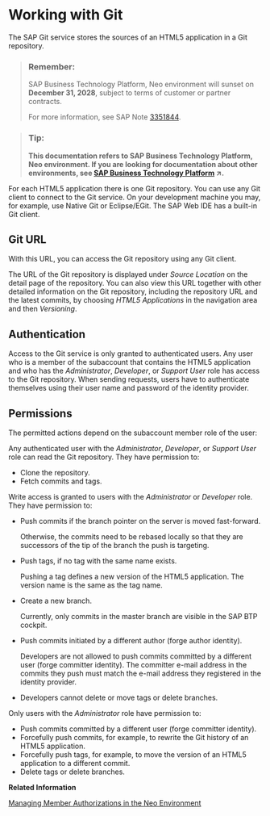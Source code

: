<!-- loio24af1f57105545a69bb4201ec23b151b -->

# Working with Git

The SAP Git service stores the sources of an HTML5 application in a Git repository.

> ### Remember:  
> SAP Business Technology Platform, Neo environment will sunset on **December 31, 2028**, subject to terms of customer or partner contracts.
> 
> For more information, see SAP Note [3351844](https://me.sap.com/notes/3351844).

> ### Tip:  
> **This documentation refers to SAP Business Technology Platform, Neo environment. If you are looking for documentation about other environments, see [SAP Business Technology Platform](https://help.sap.com/viewer/65de2977205c403bbc107264b8eccf4b/Cloud/en-US/6a2c1ab5a31b4ed9a2ce17a5329e1dd8.html "SAP Business Technology Platform (SAP BTP) is an integrated offering comprised of the following technology portfolios: application development; process automation; integration; data, analytics, and enterprise planning; artificial intelligence. The platform offers users the ability to turn data into business value, compose end-to-end business processes, connect entire IT landscapes, and personalize, build and extend SAP applications. This reduces the overall total cost of ownership maintaining SAP landscapes and third-party software across end-to-end business processes.") :arrow_upper_right:.**

For each HTML5 application there is one Git repository. You can use any Git client to connect to the Git service. On your development machine you may, for example, use Native Git or Eclipse/EGit. The SAP Web IDE has a built-in Git client.



## Git URL

With this URL, you can access the Git repository using any Git client.

The URL of the Git repository is displayed under *Source Location* on the detail page of the repository. You can also view this URL together with other detailed information on the Git repository, including the repository URL and the latest commits, by choosing *HTML5 Applications* in the navigation area and then *Versioning*.



## Authentication

Access to the Git service is only granted to authenticated users. Any user who is a member of the subaccount that contains the HTML5 application and who has the *Administrator*, *Developer*, or *Support User* role has access to the Git repository. When sending requests, users have to authenticate themselves using their user name and password of the identity provider.



## Permissions

The permitted actions depend on the subaccount member role of the user:

Any authenticated user with the *Administrator*, *Developer*, or *Support User* role can read the Git repository. They have permission to:

-   Clone the repository.
-   Fetch commits and tags.

Write access is granted to users with the *Administrator* or *Developer* role. They have permission to:

-   Push commits if the branch pointer on the server is moved fast-forward.

    Otherwise, the commits need to be rebased locally so that they are successors of the tip of the branch the push is targeting.

-   Push tags, if no tag with the same name exists.

    Pushing a tag defines a new version of the HTML5 application. The version name is the same as the tag name.

-   Create a new branch.

    Currently, only commits in the master branch are visible in the SAP BTP cockpit.

-   Push commits initiated by a different author \(forge author identity\).

    Developers are not allowed to push commits committed by a different user \(forge committer identity\). The committer e-mail address in the commits they push must match the e-mail address they registered in the identity provider.

-   Developers cannot delete or move tags or delete branches.

Only users with the *Administrator* role have permission to:

-   Push commits committed by a different user \(forge committer identity\).
-   Forcefully push commits, for example, to rewrite the Git history of an HTML5 application.
-   Forcefully push tags, for example, to move the version of an HTML5 application to a different commit.
-   Delete tags or delete branches.

**Related Information**  


[Managing Member Authorizations in the Neo Environment](../50-administration-and-ops-neo/managing-member-authorizations-in-the-neo-environment-a1ab5c4.md "SAP BTP includes predefined platform roles that support the typical tasks performed by users when interacting with the platform. In addition, subaccount administrators can combine various scopes into a custom platform role that addresses their individual requirements.")

